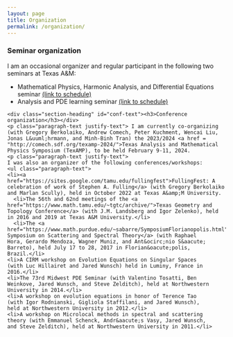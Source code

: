 ```yaml
---
layout: page
title: Organization
permalink: /organization/
---
```


<div>
  <div class="section-heading" id="seminar-text"><h3>Seminar
    organization</h3></div>
    <p class="paragraph-text justify-text">
    I am an occasional organizer and regular participant in the
    following two seminars at Texas A&M:
    <ul class="paragraph-text">
      <li>Mathematical
  Physics, Harmonic Analysis, and Differential Equations
      seminar  <a
  href="https://www.math.tamu.edu/seminars/harmonic/">(link to schedule)</a></li>
      <li>Analysis
  and PDE learning seminar <a
  href="https://www.math.tamu.edu/seminars/anpde/">(link to schedule)</a></li> 
    </ul>
    </p>

    

    <div class="section-heading" id="conf-text"><h3>Conference organization</h3></div>
    <p class="paragraph-text justify-text"> I am currently co-organizing (with Gregory Berkolaiko, Andrew Comech, Peter Kuchment, Wencai Liu, Jonas L&uuml;hrmann, and Minh-Binh Tran) the 2023/2024 <a href = "http://comech.sdf.org/texamp-2024/">Texas Analysis and Mathematical Physics Symposium (TexAMP), to be held February 9-11, 2024.
    <p class="paragraph-text justify-text">
    I was also an organizer of the following conferences/workshops:
    <ul class="paragraph-text">
    <li><a href="https://sites.google.com/tamu.edu/fullingfest">FullingFest: A celebration of work of Stephen A. Fulling</a> (with Gregory Berkolaiko and Marlan Scully), held in October 2022 at Texas A&amp;M University.
      <li>The 56th and 62nd meetings of the <a
    href="https://www.math.tamu.edu/~tgtc/archive/">Texas Geometry and
    Topology Conference</a> (with J.M. Landsberg and Igor Zelenko), held in 2016 and 2019 at Texas A&M University.</li>
      <li>The <a
    href="https://www.math.purdue.edu/~sabarre/SymposiumFlorianopolis.html">Third
    Symposium on Scattering and Spectral Theory</a> (with Raphael
    Hora, Gerardo Mendoza, Wagner Muniz, and Ant&ocirc;nio S&aacute;
    Barreto), held July 17 to 28, 2017 in Florian&oacute;polis,
    Brazil.</li>
    <li>A CIRM workshop on Evolution Equations on Singular Spaces
    (with Luc Hillairet and Jared Wunsch) held in Luminy, France in
    2016.</li>
    <li>The 73rd Midwest PDE Seminar (with Valentino Tosatti, Ben
    Weinkove, Jared Wunsch, and Steve Zelditch), held at Northwestern
    University in 2014.</li>
    <li>A workshop on evolution equations in honor of Terence Tao
    (with Igor Rodnianski, Gigliola Staffilani, and Jared Wunsch),
    held at Northwestern University in 2012.</li>
    <li>A workshop on Microlocal methods in spectral and scattering
    theory (with Emmanuel Schenck, Andr&aacute;s Vasy, Jared Wunsch,
    and Steve Zelditch), held at Northwestern University in 2011.</li>
  </ul>
    </p>
      

  </div>
